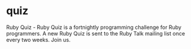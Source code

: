 # quiz
Ruby Quiz - Ruby Quiz is a  fortnightly programming challenge for Ruby programmers. A new Ruby Quiz is sent to the Ruby Talk mailing list once every two weeks. Join us.
